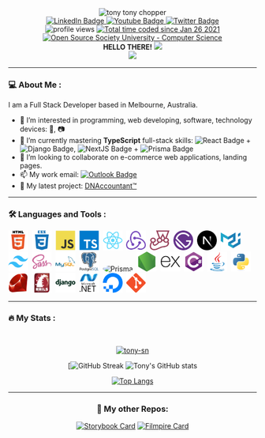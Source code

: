 <div id="header" align="center">

  <img src="https://media.giphy.com/media/2lSNErRCiZPck/giphy.gif" alt="tony tony chopper" />
<div id="badges">
  <a href="https://linkedin.com/in/tony-sn" target="_blank">
    <img src="https://img.shields.io/badge/LinkedIn-blue?style=for-the-badge&logo=linkedin&logoColor=white" alt="LinkedIn Badge"/>
  </a>
  <a href="https://www.youtube.com/channel/UCZVfaV0hM7UUvv_NXXBGK5w" target="_blank">
    <img src="https://img.shields.io/badge/YouTube-red?style=for-the-badge&logo=youtube&logoColor=white" alt="Youtube Badge"/>
  </a>
  <a href="https://twitter.com/the_healthy_dev" target="_blank">
    <img src="https://img.shields.io/badge/Twitter-blue?style=for-the-badge&logo=twitter&logoColor=white" alt="Twitter Badge"/>
  </a>
</div>

<img src="https://komarev.com/ghpvc/?username=tony-sn&style=flat-square&color=green" alt="profile views"/>
<a href="https://wakatime.com/@d4570e79-8041-4a52-94cb-3bb85e09ed1f"><img src="https://wakatime.com/badge/user/d4570e79-8041-4a52-94cb-3bb85e09ed1f.svg" alt="Total time coded since Jan 26 2021" /></a>
<a href="https://github.com/ossu/computer-science">
  <img alt="Open Source Society University - Computer Science" src="https://img.shields.io/badge/OSSU-computer--science-blue.svg">
</a>

<div align="center">
  <strong>HELLO THERE!</strong>
  <img src="https://media.giphy.com/media/hvRJCLFzcasrR4ia7z/giphy.gif" width="30px"/>

<div>
  <img src="https://media.giphy.com/media/dWesBcTLavkZuG35MI/giphy.gif" width="auto" height="300"/>
</div>

</div>

</div>
<!-- END HEADER -->

---

### :computer: About Me :

I am a Full Stack Developer based in Melbourne, Australia.

- 👀 I’m interested in programming, web developing, software, technology devices: :iphone:, :camera:
- 🌱 I’m currently mastering **TypeScript** full-stack skills:
  ![React Badge](https://img.shields.io/badge/React-blue?style=flat&logo=react&logoColor=white) +
  ![Django Badge](https://img.shields.io/badge/Django-green?style=flat&logo=django&logoColor=white),
  ![NextJS Badge](https://img.shields.io/badge/Next.JS-black?style=flat&logo=nextdotjs&logoColor=white) +
  ![Prisma Badge](https://img.shields.io/badge/Prisma-darkblue?style=flat&logo=prisma&logoColor=white)
- 💞️ I’m looking to collaborate on e-commerce web applications, landing pages.
- 📫 My work email: [![Outlook Badge](https://img.shields.io/badge/-tony.sn@outlook.com-blue?style=flat&logo=microsoftoutlook&logoColor=white)](mailto:tony.sn@outlook.com)
- 🚀 My latest project: [DNAccountant™](https://accountantsdn.com.au/)

---

### :hammer_and_wrench: Languages and Tools :

<div>
  <img src="https://github.com/devicons/devicon/blob/master/icons/html5/html5-original-wordmark.svg" title="HTML5" alt="HTML" width="40" height="40"/>&nbsp;
  <img src="https://github.com/devicons/devicon/blob/master/icons/css3/css3-plain-wordmark.svg"  title="CSS3" alt="CSS" width="40" height="40"/>&nbsp;
  <img src="https://github.com/devicons/devicon/blob/master/icons/javascript/javascript-original.svg" title="JavaScript" alt="JavaScript" width="40" height="40"/>&nbsp;
  <img src="https://github.com/devicons/devicon/blob/master/icons/typescript/typescript-original.svg" title="TypeScript"  alt="TypeScript" width="40" height="40"/>&nbsp;
  <img src="https://github.com/devicons/devicon/blob/master/icons/react/react-original.svg" title="React" alt="React" width="40" height="40"/>&nbsp;
  <img src="https://github.com/devicons/devicon/blob/master/icons/redux/redux-original.svg" title="Redux" alt="Redux " width="40" height="40"/>&nbsp;
  <img src="https://github.com/devicons/devicon/blob/master/icons/jest/jest-plain.svg" title="Jest" alt="Jest" width="40" height="40"/>&nbsp;
  <img src="https://github.com/devicons/devicon/blob/master/icons/gatsby/gatsby-original.svg" title="Gatsby"  alt="Gatsby" width="40" height="40"/>&nbsp;
  <img src="https://github.com/devicons/devicon/blob/master/icons/nextjs/nextjs-original.svg" title="NextJS"  alt="NextJS" width="40" height="40"/>&nbsp;
  <img src="https://github.com/devicons/devicon/blob/master/icons/materialui/materialui-original.svg" title="Material UI" alt="Material UI" width="40" height="40"/>&nbsp;
  <img src="https://github.com/devicons/devicon/blob/master/icons/tailwindcss/tailwindcss-original.svg" title="TailwindCSS" alt="TailwindCSS" width="40" height="40"/>&nbsp;
  <img src="https://github.com/devicons/devicon/blob/master/icons/sass/sass-original.svg" title="SASS" alt="SASS" width="40" height="40"/>&nbsp;
  <img src="https://github.com/devicons/devicon/blob/master/icons/mysql/mysql-original-wordmark.svg" title="MySQL"  alt="MySQL" width="40" height="40"/>&nbsp;
  <img src="https://github.com/devicons/devicon/blob/master/icons/postgresql/postgresql-original-wordmark.svg" title="PostgreSQL"  alt="PostgreSQL" width="40" height="40"/>&nbsp;
  <img id="prisma" src="https://img.shields.io/badge/-blueviolet?style=plastic&logo=prisma&logoColor=white" title="Prisma" alt="Prisma" width="40" height="40" style="border-radius: 50%;"/>&nbsp;
  <img src="https://github.com/devicons/devicon/blob/master/icons/nodejs/nodejs-original.svg" title="NodeJS" alt="NodeJS" width="40" height="40"/>&nbsp;
  <img src="https://github.com/devicons/devicon/blob/master/icons/express/express-original.svg" title="ExpressJS" alt="ExpressJS" width="40" height="40"/>&nbsp;
  <img src="https://github.com/devicons/devicon/blob/master/icons/csharp/csharp-original.svg" title="C#" alt="C#" width="40" height="40"/>&nbsp;
  <img src="https://github.com/devicons/devicon/blob/master/icons/java/java-original.svg" title="Java" alt="Java" width="40" height="40"/>&nbsp;
  <img src="https://github.com/devicons/devicon/blob/master/icons/python/python-original.svg" title="Python" alt="Python" width="40" height="40"/>&nbsp;
  <img src="https://github.com/devicons/devicon/blob/master/icons/ruby/ruby-original.svg" title="Ruby" alt="Ruby" width="40" height="40"/>&nbsp;
  <img src="https://github.com/devicons/devicon/blob/master/icons/rails/rails-original-wordmark.svg" title="Rails" alt="Rails" width="40" height="40"/>&nbsp;
  <img src="https://github.com/devicons/devicon/blob/master/icons/django/django-plain-wordmark.svg" title="Django" alt="Django" width="40" height="40"/>&nbsp;
  <img src="https://github.com/devicons/devicon/blob/master/icons/dot-net/dot-net-original-wordmark.svg" title="dot-net" alt="dot-net" width="40" height="40"/>&nbsp;
  <img src="https://github.com/devicons/devicon/blob/master/icons/digitalocean/digitalocean-original.svg" title="DigitalOcean" alt="DigitalOcean" width="40" height="40"/>&nbsp;
  <img src="https://github.com/devicons/devicon/blob/master/icons/git/git-original.svg" title="Git" alt="Git" width="40" height="40"/>
</div>

---

### :fire: My Stats :

&nbsp;
<div align="center">
<p> <a href="https://github.com/ryo-ma/github-profile-trophy"><img src="https://github-profile-trophy.vercel.app/?username=tony-sn&theme=dracula" alt="tony-sn" /></a></p>
<div>

[![GitHub Streak](http://github-readme-streak-stats.herokuapp.com?user=tony-sn&theme=dracula&background=000000)
![Tony's GitHub stats](https://github-readme-stats.vercel.app/api?username=tony-sn&show_icons=true&theme=dracula&count_private=true&bg_color=000000)

[![Top Langs](https://github-readme-stats.vercel.app/api/top-langs/?username=tony-sn&layout=compact&theme=dracula&hide=html,css&bg_color=000000)](https://github.com/anuraghazra/github-readme-stats)

---

### :pushpin: My other Repos:

[![Storybook Card](https://github-readme-stats.vercel.app/api/pin/?username=tony-sn&repo=storybook&theme=dracula&bg_color=000000)](https://github.com/tony-sn/storybook)
[![Filmpire Card](https://github-readme-stats.vercel.app/api/pin/?username=tony-sn&repo=Filmpire&theme=dracula&bg_color=000000)](https://github.com/tony-sn/Filmpire)

<!---
tony-sn/tony-sn is a ✨ special ✨ repository because its `README.md` (this file) appears on your GitHub profile.
You can click the Preview link to take a look at your changes.
--->
